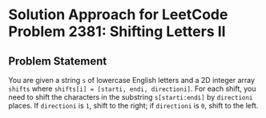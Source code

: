 # Solution Approach for LeetCode Problem 2381: Shifting Letters II

## Problem Statement
You are given a string `s` of lowercase English letters and a 2D integer array `shifts` where `shifts[i] = [starti, endi, directioni]`. For each shift, you need to shift the characters in the substring `s[starti:endi]` by `directioni` places. If `directioni` is `1`, shift to the right; if `directioni` is `0`, shift to the left.
